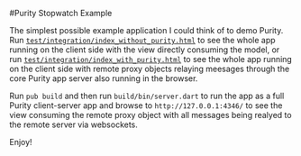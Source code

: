 #Purity Stopwatch Example

The simplest possible example application I could think of to demo Purity.
Run [`test/integration/index_without_purity.html`](http://0xor1.net/purity_stopwatch_example/index_without_purity.html) to see the whole app running
on the client side with the view directly consuming the model, or run
[`test/integration/index_with_purity.html`](http://0xor1.net/purity_stopwatch_example/index_with_purity.html) to see the whole app running on the 
client side with remote proxy objects relaying meesages through the core Purity
app server also running in the browser.

Run `pub build` and then run `build/bin/server.dart` to run the app as a full Purity
client-server app and browse to `http://127.0.0.1:4346/` to see the view consuming
the remote proxy object with all messages being realyed to the remote server via websockets.

Enjoy!